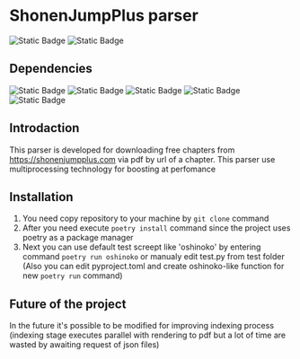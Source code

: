 # ShonenJumpPlus parser
![Static Badge](https://img.shields.io/badge/build-passing-blue)
![Static Badge](https://img.shields.io/badge/-Apache--2.0_license-red)
## Dependencies
![Static Badge](https://img.shields.io/badge/Python-3.12.4-green)
![Static Badge](https://img.shields.io/badge/Poetry-1.8.3-blue)
![Static Badge](https://img.shields.io/badge/PIL-10.4.0-red)
![Static Badge](https://img.shields.io/badge/reportlab-4.2.2-white)
![Static Badge](https://img.shields.io/badge/requests-2.32.3-yellow)


## Introdaction
This parser is developed for downloading free chapters from https://shonenjumpplus.com via pdf by url of a chapter. This parser use multiprocessing technology for boosting at perfomance

## Installation
1. You need copy repository to your machine by ```git clone``` command
2. After you need execute ```poetry install``` command since the project uses poetry as a package manager
3. Next you can use default test screept like 'oshinoko' by entering command ```poetry run oshinoko``` or manualy edit test.py from test folder (Also you can edit pyproject.toml and create oshinoko-like function for new ```poetry run``` command)

## Future of the project
In the future it's possible to be modified for improving indexing process (indexing stage executes parallel with rendering to pdf but a lot of time are wasted by awaiting request of json files)
